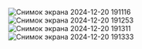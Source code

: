 ![Снимок экрана 2024-12-20 191116](https://github.com/user-attachments/assets/c97ff7d7-3810-48f2-a6d5-ad06e16a4448)
![Снимок экрана 2024-12-20 191253](https://github.com/user-attachments/assets/11860601-2e65-4a7c-ab5b-26bd400b64ed)
![Снимок экрана 2024-12-20 191311](https://github.com/user-attachments/assets/e6f85c2c-2c43-4937-9f68-000687351390)
![Снимок экрана 2024-12-20 191333](https://github.com/user-attachments/assets/c1ce27cf-5139-4fd7-ae6d-d209ae414256)
